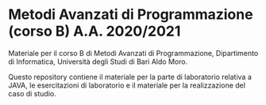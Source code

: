 # Metodi Avanzati di Programmazione (corso B) A.A. 2020/2021

Materiale per il corso B di Metodi Avanzati di Programmazione, Dipartimento di Informatica, Università degli Studi di Bari Aldo Moro.

Questo repository contiene il materiale per la parte di laboratorio relativa a JAVA, le esercitazioni di laboratorio e il materiale per la realizzazione del caso di studio.
